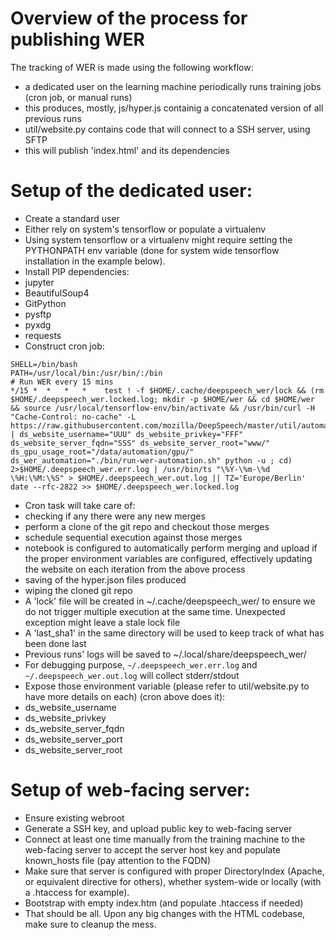 Overview of the process for publishing WER
==========================================

The tracking of WER is made using the following workflow:
* a dedicated user on the learning machine periodically runs training jobs (cron
  job, or manual runs)
* this produces, mostly, js/hyper.js containig a concatenated version of all
  previous runs
* util/website.py contains code that will connect to a SSH server, using SFTP
* this will publish 'index.html' and its dependencies

# Setup of the dedicated user:

* Create a standard user
* Either rely on system's tensorflow or populate a virtualenv
* Using system tensorflow or a virtualenv might require setting the PYTHONPATH
  env variable (done for system wide tensorflow installation in the example
  below).
* Install PIP dependencies:
 * jupyter
 * BeautifulSoup4
 * GitPython
 * pysftp
 * pyxdg
 * requests
* Construct cron job:
```
SHELL=/bin/bash
PATH=/usr/local/bin:/usr/bin/:/bin
# Run WER every 15 mins
*/15 *  *   *   *    test ! -f $HOME/.cache/deepspeech_wer/lock && (rm $HOME/.deepspeech_wer.locked.log; mkdir -p $HOME/wer && cd $HOME/wer && source /usr/local/tensorflow-env/bin/activate && /usr/bin/curl -H "Cache-Control: no-cache" -L https://raw.githubusercontent.com/mozilla/DeepSpeech/master/util/automation.py | ds_website_username="UUU" ds_website_privkey="FFF" ds_website_server_fqdn="SSS" ds_website_server_root="www/" ds_gpu_usage_root="/data/automation/gpu/" ds_wer_automation="./bin/run-wer-automation.sh" python -u ; cd) 2>$HOME/.deepspeech_wer.err.log | /usr/bin/ts "\%Y-\%m-\%d \%H:\%M:\%S" > $HOME/.deepspeech_wer.out.log || TZ='Europe/Berlin' date --rfc-2822 >> $HOME/.deepspeech_wer.locked.log
```
* Cron task will take care of:
 * checking if any there were any new merges
 * perform a clone of the git repo and checkout those merges
 * schedule sequential execution against those merges
 * notebook is configured to automatically perform merging and upload if
   the proper environment variables are configured, effectively updating the
   website on each iteration from the above process
 * saving of the hyper.json files produced
 * wiping the cloned git repo
* A 'lock' file will be created in ~/.cache/deepspeech_wer/ to ensure we do not
  trigger multiple execution at the same time. Unexpected exception might leave
  a stale lock file
* A 'last_sha1' in the same directory will be used to keep track of what has
  been done last
* Previous runs' logs will be saved to ~/.local/share/deepspeech_wer/
* For debugging purpose, `~/.deepspeech_wer.err.log` and `~/.deepspeech_wer.out.log`
  will collect stderr/stdout
* Expose those environment variable (please refer to util/website.py to have
  more details on each) (cron above does it):
 * ds_website_username
 * ds_website_privkey
 * ds_website_server_fqdn
 * ds_website_server_port
 * ds_website_server_root

# Setup of web-facing server:

* Ensure existing webroot
* Generate a SSH key, and upload public key to web-facing server
* Connect at least one time manually from the training machine to the web-facing
  server to accept the server host key and populate known_hosts file (pay
  attention to the FQDN)
* Make sure that server is configured with proper DirectoryIndex (Apache, or
  equivalent directive for others), whether system-wide or locally (with a
  .htaccess for example).
* Bootstrap with empty index.htm (and populate .htaccess if needed)
* That should be all. Upon any big changes with the HTML codebase, make sure to
  cleanup the mess.
